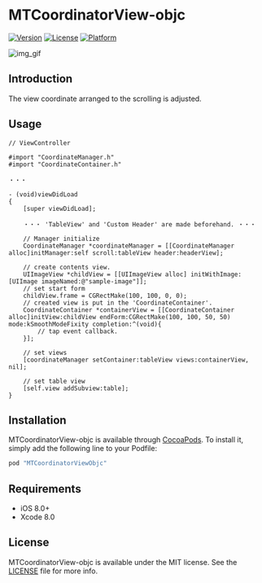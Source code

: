 # MTCoordinatorView-objc

[![Version](https://img.shields.io/cocoapods/v/MTCoordinatorView-objc.svg?style=flat)](http://cocoapods.org/pods/MTCoordinatorView-objc)
[![License](https://img.shields.io/cocoapods/l/MTCoordinatorView-objc.svg?style=flat)](http://cocoapods.org/pods/MTCoordinatorView-objc)
[![Platform](https://img.shields.io/cocoapods/p/MTCoordinatorView-objc.svg?style=flat)](http://cocoapods.org/pods/MTCoordinatorView-objc)


![img_gif](https://github.com/mittsuu/MTCoordinatorView-objc/blob/master/~)


## Introduction

The view coordinate arranged to the scrolling is adjusted.

## Usage

```obj-c
// ViewController

#import "CoordinateManager.h"
#import "CoordinateContainer.h"

・・・

- (void)viewDidLoad
{
    [super viewDidLoad];

    ・・・ 'TableView' and 'Custom Header' are made beforehand. ・・・

    // Manager initialize
    CoordinateManager *coordinateManager = [[CoordinateManager alloc]initManager:self scroll:tableView header:headerView];

    // create contents view.
    UIImageView *childView = [[UIImageView alloc] initWithImage:[UIImage imageNamed:@"sample-image"]];
    // set start form
    childView.frame = CGRectMake(100, 100, 0, 0);
    // created view is put in the 'CoordinateContainer'.
    CoordinateContainer *containerView = [[CoordinateContainer alloc]initView:childView endForm:CGRectMake(100, 100, 50, 50) mode:kSmoothModeFixity completion:^(void){
        // tap event callback.
    }];

    // set views
    [coordinateManager setContainer:tableView views:containerView, nil];

    // set table view
    [self.view addSubview:table];
}
```


## Installation

MTCoordinatorView-objc is available through [CocoaPods](http://cocoapods.org). To install
it, simply add the following line to your Podfile:

```ruby
pod "MTCoordinatorViewObjc"
```

## Requirements

 * iOS   8.0+
 * Xcode 8.0 


## License

MTCoordinatorView-objc is available under the MIT license. See the [LICENSE](https://github.com/mittsuu/MTCoordinatorView-objc/blob/master/LICENSE) file for more info.
